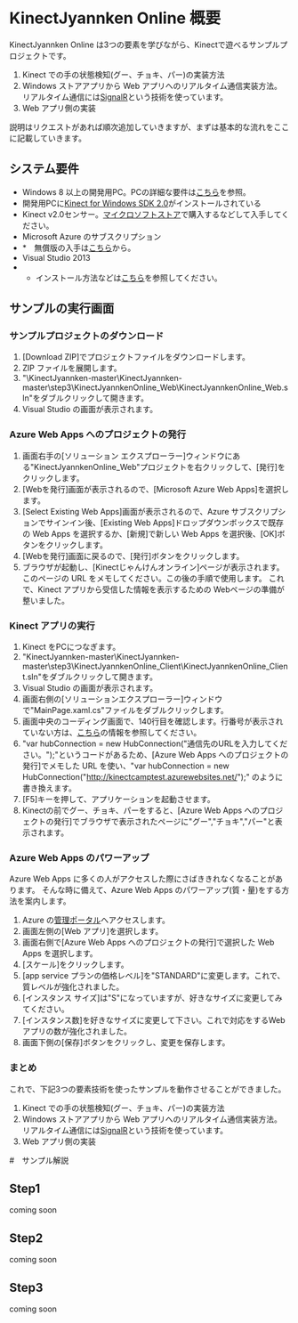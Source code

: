 # KinectJyannken Online 概要
KinectJyannken Online は3つの要素を学びながら、Kinectで遊べるサンプルプロジェクトです。

1. Kinect での手の状態検知(グー、チョキ、パー)の実装方法
2. Windows ストアアプリから Web アプリへのリアルタイム通信実装方法。リアルタイム通信には[SignalR](https://github.com/SignalR/SignalR)という技術を使っています。
3. Web アプリ側の実装

説明はリクエストがあれば順次追加していきますが、まずは基本的な流れをここに記載していきます。


## システム要件
* Windows 8 以上の開発用PC。PCの詳細な要件は[こちら](https://www.microsoft.com/en-us/download/details.aspx?id=44561)を参照。
* 開発用PCに[Kinect for Windows SDK 2.0](https://www.microsoft.com/en-us/download/details.aspx?id=44561)がインストールされている
* Kinect v2.0センサー。[マイクロソフトストア](http://www.microsoftstore.com/store/msjp/ja_JP/home)で購入するなどして入手してください。
* Microsoft Azure のサブスクリプション
* *　無償版の入手は[こちら](http://azure.microsoft.com/ja-jp/pricing/free-trial/)から。
* Visual Studio 2013
* * インストール方法などは[こちら](http://nt-d.hatenablog.com/entry/2014/09/02/002216)を参照してください。

## サンプルの実行画面
### サンプルプロジェクトのダウンロード
1. [Download ZIP]でプロジェクトファイルをダウンロードします。
2. ZIP ファイルを展開します。
3. "\KinectJyannken-master\KinectJyannken-master\step3\KinectJyannkenOnline_Web\KinectJyannkenOnline_Web.sln"をダブルクリックして開きます。
4. Visual Studio の画面が表示されます。

### Azure Web Apps へのプロジェクトの発行
1. 画面右手の[ソリューション エクスプローラー]ウィンドウにある"KinectJyannkenOnline_Web"プロジェクトを右クリックして、[発行]をクリックします。
2. [Webを発行]画面が表示されるので、[Microsoft Azure Web Apps]を選択します。
3. [Select Existing Web Apps]画面が表示されるので、Azure サブスクリプションでサインイン後、[Existing Web Apps]ドロップダウンボックスで既存の Web Apps を選択するか、[新規]で新しい Web Apps を選択後、[OK]ボタンをクリックします。
4. [Webを発行]画面に戻るので、[発行]ボタンをクリックします。
5. ブラウザが起動し、[Kinectじゃんけんオンライン]ページが表示されます。このページの URL をメモしてください。この後の手順で使用します。
これで、Kinect アプリから受信した情報を表示するための Webページの準備が整いました。

### Kinect アプリの実行
1. Kinect をPCにつなぎます。
2. "KinectJyannken-master\KinectJyannken-master\step3\KinectJyannkenOnline_Client\KinectJyannkenOnline_Client.sln"をダブルクリックして開きます。
3. Visual Studio の画面が表示されます。
4. 画面右側の[ソリューションエクスプローラー]ウィンドウで"MainPage.xaml.cs"ファイルをダブルクリックします。
5. 画面中央のコーディング画面で、140行目を確認します。行番号が表示されていない方は、[こちら](https://msdn.microsoft.com/ja-jp/library/ms165340.aspx)の情報を参照してください。
6. "var hubConnection = new HubConnection("通信先のURLを入力してください。");"というコードがあるため、[Azure Web Apps へのプロジェクトの発行]でメモした URL を使い、"var hubConnection = new HubConnection("http://kinectcamptest.azurewebsites.net/");" のように書き換えます。
7. [F5]キーを押して、アプリケーションを起動させます。
8. Kinectの前でグー、チョキ、パーをすると、[Azure Web Apps へのプロジェクトの発行]でブラウザで表示されたページに"グー","チョキ","パー"と表示されます。

### Azure Web Apps のパワーアップ
Azure Web Apps に多くの人がアクセスした際にさばききれなくなることがあります。
そんな時に備えて、Azure Web Apps のパワーアップ(質・量)をする方法を案内します。

1. Azure の[管理ポータル](https://manage.windowsazure.com/)へアクセスします。
2. 画面左側の[Web アプリ]を選択します。
3. 画面右側で[Azure Web Apps へのプロジェクトの発行]で選択した Web Apps を選択します。
4. [スケール]をクリックします。
5. [app service プランの価格レベル]を"STANDARD"に変更します。これで、質レベルが強化されました。
6. [インスタンス サイズ]は"S"になっていますが、好きなサイズに変更してみてください。
7. [インスタンス数]を好きなサイズに変更して下さい。これで対応をするWebアプリの数が強化されました。
8. 画面下側の[保存]ボタンをクリックし、変更を保存します。

### まとめ
これで、下記3つの要素技術を使ったサンプルを動作させることができました。

1. Kinect での手の状態検知(グー、チョキ、パー)の実装方法
2. Windows ストアアプリから Web アプリへのリアルタイム通信実装方法。リアルタイム通信には[SignalR](https://github.com/SignalR/SignalR)という技術を使っています。
3. Web アプリ側の実装

#　サンプル解説
## Step1
coming soon

## Step2
coming soon

## Step3
coming soon


